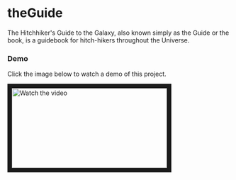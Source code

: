 # theGuide

The Hitchhiker's Guide to the Galaxy, also known simply as the Guide or the book, is a guidebook for hitch-hikers throughout the Universe.

### Demo

Click the image below to watch a demo of this project.


<a href="https://www.youtube.com/watch?v=jq3L86EbDJM" target="_blank">
 <img src="[https://youtu.be/X_NOWfEezf8](https://i9.ytimg.com/vi/X_NOWfEezf8/mq1.jpg?sqp=CMCGxpoG&rs=AOn4CLBLCd-AN1-_8188-d5aEMk3ZC_MvA)" alt="Watch the video" width="350" height="180" border="10" />
</a>
